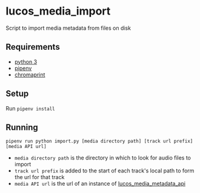 # lucos_media_import
Script to import media metadata from files on disk

## Requirements

* [python 3](https://www.python.org/download/releases/3.0/)
* [pipenv](https://github.com/pypa/pipenv)
* [chromaprint](https://acoustid.org/chromaprint)

## Setup

Run `pipenv install`

## Running

`pipenv run python import.py [media directory path] [track url prefix] [media API url]`

* `media directory path` is the directory in which to look for audio files to import
* `track url prefix` is added to the start of each track's local path to form the url for that track
* `media API url` is the url of an instance of [lucos_media_metadata_api](https://github.com/lucas42/lucos_media_metadata_api)